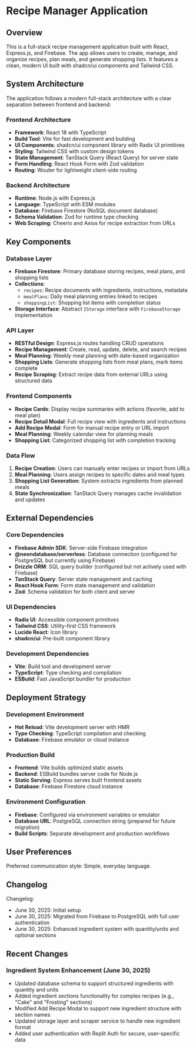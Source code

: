 # Recipe Manager Application

## Overview

This is a full-stack recipe management application built with React, Express.js, and Firebase. The app allows users to create, manage, and organize recipes, plan meals, and generate shopping lists. It features a clean, modern UI built with shadcn/ui components and Tailwind CSS.

## System Architecture

The application follows a modern full-stack architecture with a clear separation between frontend and backend:

### Frontend Architecture
- **Framework**: React 18 with TypeScript
- **Build Tool**: Vite for fast development and building
- **UI Components**: shadcn/ui component library with Radix UI primitives
- **Styling**: Tailwind CSS with custom design tokens
- **State Management**: TanStack Query (React Query) for server state
- **Form Handling**: React Hook Form with Zod validation
- **Routing**: Wouter for lightweight client-side routing

### Backend Architecture
- **Runtime**: Node.js with Express.js
- **Language**: TypeScript with ESM modules
- **Database**: Firebase Firestore (NoSQL document database)
- **Schema Validation**: Zod for runtime type checking
- **Web Scraping**: Cheerio and Axios for recipe extraction from URLs

## Key Components

### Database Layer
- **Firebase Firestore**: Primary database storing recipes, meal plans, and shopping lists
- **Collections**: 
  - `recipes`: Recipe documents with ingredients, instructions, metadata
  - `mealPlans`: Daily meal planning entries linked to recipes
  - `shoppingList`: Shopping list items with completion status
- **Storage Interface**: Abstract `IStorage` interface with `FirebaseStorage` implementation

### API Layer
- **RESTful Design**: Express.js routes handling CRUD operations
- **Recipe Management**: Create, read, update, delete, and search recipes
- **Meal Planning**: Weekly meal planning with date-based organization
- **Shopping Lists**: Generate shopping lists from meal plans, mark items complete
- **Recipe Scraping**: Extract recipe data from external URLs using structured data

### Frontend Components
- **Recipe Cards**: Display recipe summaries with actions (favorite, add to meal plan)
- **Recipe Detail Modal**: Full recipe view with ingredients and instructions
- **Add Recipe Modal**: Form for manual recipe entry or URL import
- **Meal Planning**: Weekly calendar view for planning meals
- **Shopping List**: Categorized shopping list with completion tracking

### Data Flow
1. **Recipe Creation**: Users can manually enter recipes or import from URLs
2. **Meal Planning**: Users assign recipes to specific dates and meal types
3. **Shopping List Generation**: System extracts ingredients from planned meals
4. **State Synchronization**: TanStack Query manages cache invalidation and updates

## External Dependencies

### Core Dependencies
- **Firebase Admin SDK**: Server-side Firebase integration
- **@neondatabase/serverless**: Database connection (configured for PostgreSQL but currently using Firebase)
- **Drizzle ORM**: SQL query builder (configured but not actively used with Firebase)
- **TanStack Query**: Server state management and caching
- **React Hook Form**: Form state management and validation
- **Zod**: Schema validation for both client and server

### UI Dependencies
- **Radix UI**: Accessible component primitives
- **Tailwind CSS**: Utility-first CSS framework
- **Lucide React**: Icon library
- **shadcn/ui**: Pre-built component library

### Development Dependencies
- **Vite**: Build tool and development server
- **TypeScript**: Type checking and compilation
- **ESBuild**: Fast JavaScript bundler for production

## Deployment Strategy

### Development Environment
- **Hot Reload**: Vite development server with HMR
- **Type Checking**: TypeScript compilation and checking
- **Database**: Firebase emulator or cloud instance

### Production Build
- **Frontend**: Vite builds optimized static assets
- **Backend**: ESBuild bundles server code for Node.js
- **Static Serving**: Express serves built frontend assets
- **Database**: Firebase Firestore cloud instance

### Environment Configuration
- **Firebase**: Configured via environment variables or emulator
- **Database URL**: PostgreSQL connection string (prepared for future migration)
- **Build Scripts**: Separate development and production workflows

## User Preferences

Preferred communication style: Simple, everyday language.

## Changelog

Changelog:
- June 30, 2025: Initial setup
- June 30, 2025: Migrated from Firebase to PostgreSQL with full user authentication
- June 30, 2025: Enhanced ingredient system with quantity/units and optional sections

## Recent Changes

### Ingredient System Enhancement (June 30, 2025)
- Updated database schema to support structured ingredients with quantity and units
- Added ingredient sections functionality for complex recipes (e.g., "Cake" and "Frosting" sections)
- Modified Add Recipe Modal to support new ingredient structure with section names
- Updated storage layer and scraper service to handle new ingredient format
- Added user authentication with Replit Auth for secure, user-specific data